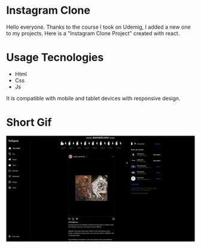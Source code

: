 # Instagram Clone

Hello everyone. Thanks to the course I took on Udemig, I added a new one to my projects. Here is a "Instagram Clone Project" created with react.

# Usage Tecnologies

- Html
- Css
- Js

It is compatible with mobile and tablet devices with responsive design.

# Short Gif

![](ins.gif)

